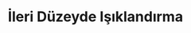 ---
title: İleri Düzeyde Işıklandırma
keywords: 
last_updated: 
tags: []
permalink: /advanced_lighting/advanced_lighting.html
sidebar: main_sidebar
---
